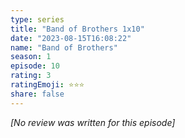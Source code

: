 ```yaml
---
type: series
title: "Band of Brothers 1x10"
date: "2023-08-15T16:08:22"
name: "Band of Brothers"
season: 1
episode: 10
rating: 3
ratingEmoji: ⭐️⭐️⭐️
share: false
---
```


_[No review was written for this episode]_
